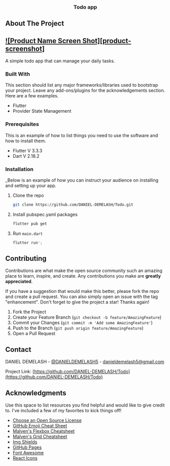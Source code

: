   <h3 align="center">Todo app</h3>


<!-- ABOUT THE PROJECT -->
## About The Project

## [![Product Name Screen Shot][product-screenshot]](https://example.com)

A simple todo app that can manage your daily tasks.


### Built With

This section should list any major frameworks/libraries used to bootstrap your project. Leave any add-ons/plugins for the acknowledgements section. Here are a few examples.

* Flutter
* Provider State Management


### Prerequisites

This is an example of how to list things you need to use the software and how to install them.
* Flutter V 3.3.3
* Dart V 2.18.2

### Installation

_Below is an example of how you can instruct your audience on installing and setting up your app. 

1. Clone the repo
   ```sh
   git clone https://github.com/DANIEL-DEMELASH/Todo.git
   ```
2. Install pubspec.yaml packages
   ```sh
   flutter pub get
   ```
3. Run `main.dart`
   ```sh
   flutter run';
   ```

<!-- CONTRIBUTING -->
## Contributing

Contributions are what make the open source community such an amazing place to learn, inspire, and create. Any contributions you make are **greatly appreciated**.

If you have a suggestion that would make this better, please fork the repo and create a pull request. You can also simply open an issue with the tag "enhancement".
Don't forget to give the project a star! Thanks again!

1. Fork the Project
2. Create your Feature Branch (`git checkout -b feature/AmazingFeature`)
3. Commit your Changes (`git commit -m 'Add some AmazingFeature'`)
4. Push to the Branch (`git push origin feature/AmazingFeature`)
5. Open a Pull Request


<!-- CONTACT -->
## Contact

DANIEL DEMELASH - [@DANIELDEMELASH5](https://twitter.com/DANIELDEMELASH5%) - danieldemelash5@gmail.com

Project Link: [https://github.com/DANIEL-DEMELASH/Todo](https://github.com/DANIEL-DEMELASH/Todo)


<!-- ACKNOWLEDGMENTS -->
## Acknowledgments

Use this space to list resources you find helpful and would like to give credit to. I've included a few of my favorites to kick things off!

* [Choose an Open Source License](https://choosealicense.com)
* [GitHub Emoji Cheat Sheet](https://www.webpagefx.com/tools/emoji-cheat-sheet)
* [Malven's Flexbox Cheatsheet](https://flexbox.malven.co/)
* [Malven's Grid Cheatsheet](https://grid.malven.co/)
* [Img Shields](https://shields.io)
* [GitHub Pages](https://pages.github.com)
* [Font Awesome](https://fontawesome.com)
* [React Icons](https://react-icons.github.io/react-icons/search)


